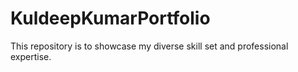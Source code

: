 # KuldeepKumarPortfolio
This repository is to showcase my diverse skill set and professional expertise.
